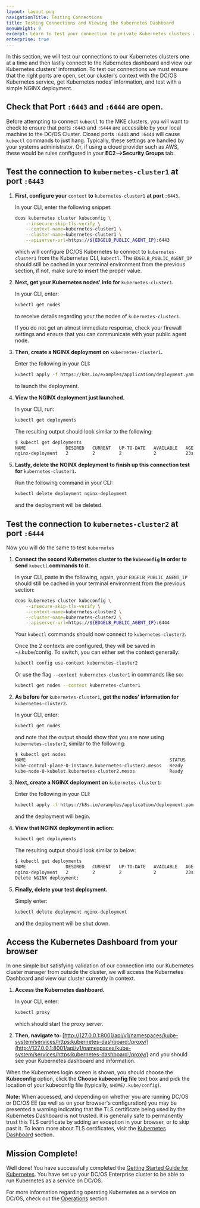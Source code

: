 ```yaml
---
layout: layout.pug
navigationTitle: Testing Connections
title: Testing Connections and Viewing the Kubernetes Dashboard
menuWeight: 9
excerpt: Learn to test your connection to private Kubernetes clusters and view the Kubernetes dashboard.
enterprise: true
---
```


In this section, we will test our connections to our Kubernetes clusters one at a time and then lastly connect to the Kubernetes dashboard and view our Kubernetes clusters' information. To test our connections we must ensure that the right ports are open, set our cluster's context with the DC/OS Kubernetes service, get Kubernetes nodes' information, and test with a simple NGINX deployment.

## Check that Port `:6443` and `:6444` are open.

Before attempting to connect `kubectl` to the MKE clusters, you will want to check to ensure that ports `:6443` and `:6444` are accessible by your local machine to the DC/OS Cluster. Closed ports `:6443` and `:6444` will cause `kubectl` commands to just hang. Typically, these settings are handled by your systems administrator. Or, if using a cloud provider such as AWS, these would be rules configured in your **EC2-->Security Groups** tab.

## Test the connection to `kubernetes-cluster1` at port `:6443`

1. <strong>First, configure your</strong> `context`<strong> to</strong> `kubernetes-cluster1` <strong>at port </strong>`:6443`<strong>.</strong>

    In your CLI, enter the following snippet:

    ```bash
    dcos kubernetes cluster kubeconfig \
        --insecure-skip-tls-verify \
        --context-name=kubernetes-cluster1 \
        --cluster-name=kubernetes-cluster1 \
        --apiserver-url=https://${EDGELB_PUBLIC_AGENT_IP}:6443
    ```

    which will configure DC/OS Kubernetes to connect to `kubernetes-cluster1` from the Kubernetes CLI, `kubectl`. The `EDGELB_PUBLIC_AGENT_IP` should still be cached in your terminal environment from the previous section, if not, make sure to insert the proper value.

1. <strong>Next, get your Kubernetes nodes' info for </strong>`kubernetes-cluster1`<strong>.</strong>

    In your CLI, enter:

    ```bash
    kubectl get nodes
    ```
    to receive details regarding your the nodes of `kubernetes-cluster1`.

    <!-- better validation here of this step:OUTPUT ^^ -->
    If you do not get an almost immediate response, check your firewall settings and ensure that you can communicate with your public agent node.


1. <strong>Then, create a NGINX deployment on </strong>`kubernetes-cluster1`<strong>.</strong>

    Enter the following in your CLI:

    ```bash
    kubectl apply -f https://k8s.io/examples/application/deployment.yaml
    ```

    to launch the deployment.

1. <strong>View the NGINX deployment just launched.</strong>

    In your CLI, run:

    ```bash
    kubectl get deployments
    ```

    The resulting output should look similar to the following:

    ```bash
    $ kubectl get deployments
    NAME               DESIRED   CURRENT   UP-TO-DATE   AVAILABLE   AGE
    nginx-deployment   2         2         2            2           23s
    ```

1. <strong>Lastly, delete the NGINX deployment to finish up this connection test for</strong> `kubernetes-cluster1`<strong>.</strong>

    Run the following command in your CLI:

    ```bash
    kubectl delete deployment nginx-deployment
    ```

    and the deployment will be deleted.

## Test the connection to `kubernetes-cluster2` at port `:6444`

Now you will do the same to test `kubernetes`

1. <strong>Connect the second Kubernetes cluster to the `kubeconfig` in order to send</strong> `kubectl` <strong>commands to it.</strong>

    In your CLI, paste in the following, again, your `EDGELB_PUBLIC_AGENT_IP` should still be cached in your terminal environment from the previous section:

    ```bash
    dcos kubernetes cluster kubeconfig \
        --insecure-skip-tls-verify \
        --context-name=kubernetes-cluster2 \
        --cluster-name=kubernetes-cluster2 \
        --apiserver-url=https://${EDGELB_PUBLIC_AGENT_IP}:6444
    ```

    Your `kubectl` commands should now connect to `kubernetes-cluster2`.

    Once the 2 contexts are configured, they will be saved in ~/.kube/config. To switch, you can either set the context generally:

    ```bash
    kubectl config use-context kubernetes-cluster2
    ```

    Or use the flag `--context kubernetes-cluster1` in commands like so:

    ```bash
    kubectl get nodes --context kubernetes-cluster1
    ```

1. <strong>As before for </strong>`kubernetes-cluster1`<strong>, get the nodes' information for </strong>`kubernetes-cluster2`<strong>.</strong>

    In your CLI, enter:

    ```bash
    kubectl get nodes
    ```

    and note that the output should show that you are now using `kubernetes-cluster2`, similar to the following:

    ```bash
    $ kubectl get nodes
    NAME                                                      STATUS   ROLES    AGE    VERSION
    kube-control-plane-0-instance.kubernetes-cluster2.mesos   Ready    master   145m   v1.14.2
    kube-node-0-kubelet.kubernetes-cluster2.mesos             Ready    <none>   142m   v1.14.2
    ```

1. <strong>Next, create a NGINX deployment on</strong> `kubernetes-cluster1`<strong>:</strong>

    Enter the following in your CLI:

    ```bash
    kubectl apply -f https://k8s.io/examples/application/deployment.yaml
    ```

    and the deployment will begin.

1. <strong>View that NGINX deployment in action:</strong>

    ```bash
    kubectl get deployments
    ```

    The resulting output should look similar to below:

    ```bash
    $ kubectl get deployments
    NAME               DESIRED   CURRENT   UP-TO-DATE   AVAILABLE   AGE
    nginx-deployment   2         2         2            2           23s
    Delete NGINX deployment:
    ```

1. <strong>Finally, delete your test deployment.</strong>

    Simply enter:

    ```bash
    kubectl delete deployment nginx-deployment
    ```

    and the deployment will be shut down.

## Access the Kubernetes Dashboard from your browser

In one simple but satisfying validation of our connection into our Kubernetes cluster manager from outside the cluster, we will access the Kubernetes Dashboard and view our cluster currently in context.

1. <strong> Access the Kubernetes dashboard.</strong>

    In your CLI, enter:

    ```bash
    kubectl proxy
    ```

    which should start the proxy server.

    <!-- better validation here of this step:OUTPUT ^^ -->

1. <strong>Then, navigate to:</strong>  [http://127.0.0.1:8001/api/v1/namespaces/kube-system/services/https:kubernetes-dashboard:/proxy/](http://127.0.0.1:8001/api/v1/namespaces/kube-system/services/https:kubernetes-dashboard:/proxy/) and you should see your Kubernetes dashboard and information.

When the Kubernetes login screen is shown, you should choose the **Kubeconfig** option, click the **Choose kubeconfig file** text box and pick the location of your kubeconfig file (typically, `$HOME/.kube/config`).

**Note:** When accessed, and depending on whether you are running DC/OS or DC/OS EE (as well as on your browser's configuration) you may be presented a warning indicating that the TLS certificate being used by the Kubernetes Dashboard is not trusted. It is generally safe to permanently trust this TLS certificate by adding an exception in your browser, or to skip past it. To learn more about TLS certificates, visit the [Kubernetes Dashboard](/dcos/services/kubernetes/2.3.3-1.14.3/operations/kubernetes-dashboard/) section.

## Mission Complete!

Well done! You have successfully completed the [Getting Started Guide for Kubernetes](/dcos/services/kubernetes/2.3.3-1.14.3/getting-started/). You have set up your DC/OS Enterprise cluster to be able to run Kubernetes as a service on DC/OS.

For more information regarding operating Kubernetes as a service on DC/OS, check out the [Operations](/dcos/services/kubernetes/2.3.3-1.14.3/operations/) section.
